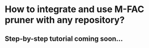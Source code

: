# How to integrate and use M-FAC pruner with any repository?

## Step-by-step tutorial coming soon...
